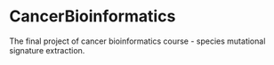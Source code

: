 # CancerBioinformatics
The final project of cancer bioinformatics course - species mutational signature extraction.
